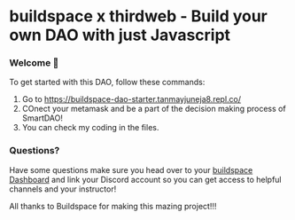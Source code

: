 # buildspace x thirdweb - Build your own DAO with just Javascript

### **Welcome 👋**
To get started with this DAO, follow these commands:

1. Go to https://buildspace-dao-starter.tanmayjuneja8.repl.co/
2. COnect your metamask and be a part of the decision making process of SmartDAO!
3. You can check my coding in the files.

### **Questions?**
Have some questions make sure you head over to your [buildspace Dashboard](https://app.buildspace.so/projects/COb520aae3-7925-42f4-a5e7-eaf718933766) and link your Discord account so you can get access to helpful channels and your instructor!

 All thanks to Buildspace for making this mazing project!!!
